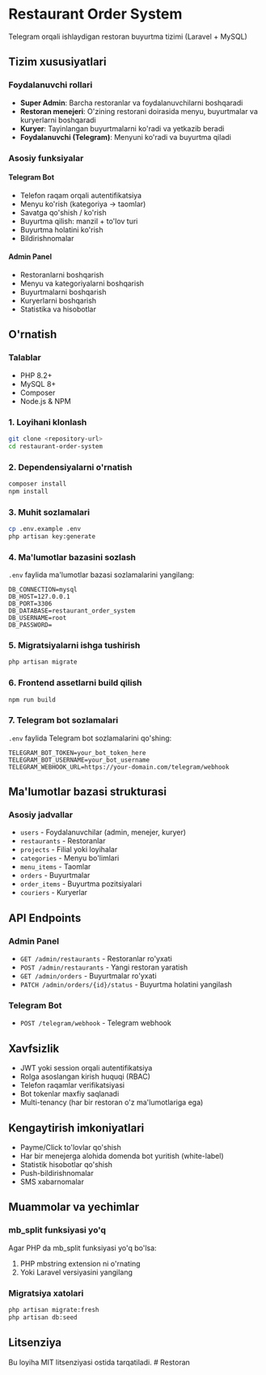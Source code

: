 # Restaurant Order System

Telegram orqali ishlaydigan restoran buyurtma tizimi (Laravel + MySQL)

## Tizim xususiyatlari

### Foydalanuvchi rollari
- **Super Admin**: Barcha restoranlar va foydalanuvchilarni boshqaradi
- **Restoran menejeri**: O'zining restorani doirasida menyu, buyurtmalar va kuryerlarni boshqaradi
- **Kuryer**: Tayinlangan buyurtmalarni ko'radi va yetkazib beradi
- **Foydalanuvchi (Telegram)**: Menyuni ko'radi va buyurtma qiladi

### Asosiy funksiyalar

#### Telegram Bot
- Telefon raqam orqali autentifikatsiya
- Menyu ko'rish (kategoriya -> taomlar)
- Savatga qo'shish / ko'rish
- Buyurtma qilish: manzil + to'lov turi
- Buyurtma holatini ko'rish
- Bildirishnomalar

#### Admin Panel
- Restoranlarni boshqarish
- Menyu va kategoriyalarni boshqarish
- Buyurtmalarni boshqarish
- Kuryerlarni boshqarish
- Statistika va hisobotlar

## O'rnatish

### Talablar
- PHP 8.2+
- MySQL 8+
- Composer
- Node.js & NPM

### 1. Loyihani klonlash
```bash
git clone <repository-url>
cd restaurant-order-system
```

### 2. Dependensiyalarni o'rnatish
```bash
composer install
npm install
```

### 3. Muhit sozlamalari
```bash
cp .env.example .env
php artisan key:generate
```

### 4. Ma'lumotlar bazasini sozlash
`.env` faylida ma'lumotlar bazasi sozlamalarini yangilang:
```env
DB_CONNECTION=mysql
DB_HOST=127.0.0.1
DB_PORT=3306
DB_DATABASE=restaurant_order_system
DB_USERNAME=root
DB_PASSWORD=
```

### 5. Migratsiyalarni ishga tushirish
```bash
php artisan migrate
```

### 6. Frontend assetlarni build qilish
```bash
npm run build
```

### 7. Telegram bot sozlamalari
`.env` faylida Telegram bot sozlamalarini qo'shing:
```env
TELEGRAM_BOT_TOKEN=your_bot_token_here
TELEGRAM_BOT_USERNAME=your_bot_username
TELEGRAM_WEBHOOK_URL=https://your-domain.com/telegram/webhook
```

## Ma'lumotlar bazasi strukturasi

### Asosiy jadvallar
- `users` - Foydalanuvchilar (admin, menejer, kuryer)
- `restaurants` - Restoranlar
- `projects` - Filial yoki loyihalar
- `categories` - Menyu bo'limlari
- `menu_items` - Taomlar
- `orders` - Buyurtmalar
- `order_items` - Buyurtma pozitsiyalari
- `couriers` - Kuryerlar

## API Endpoints

### Admin Panel
- `GET /admin/restaurants` - Restoranlar ro'yxati
- `POST /admin/restaurants` - Yangi restoran yaratish
- `GET /admin/orders` - Buyurtmalar ro'yxati
- `PATCH /admin/orders/{id}/status` - Buyurtma holatini yangilash

### Telegram Bot
- `POST /telegram/webhook` - Telegram webhook

## Xavfsizlik

- JWT yoki session orqali autentifikatsiya
- Rolga asoslangan kirish huquqi (RBAC)
- Telefon raqamlar verifikatsiyasi
- Bot tokenlar maxfiy saqlanadi
- Multi-tenancy (har bir restoran o'z ma'lumotlariga ega)

## Kengaytirish imkoniyatlari

- Payme/Click to'lovlar qo'shish
- Har bir menejerga alohida domenda bot yuritish (white-label)
- Statistik hisobotlar qo'shish
- Push-bildirishnomalar
- SMS xabarnomalar

## Muammolar va yechimlar

### mb_split funksiyasi yo'q
Agar PHP da mb_split funksiyasi yo'q bo'lsa:
1. PHP mbstring extension ni o'rnating
2. Yoki Laravel versiyasini yangilang

### Migratsiya xatolari
```bash
php artisan migrate:fresh
php artisan db:seed
```

## Litsenziya

Bu loyiha MIT litsenziyasi ostida tarqatiladi.
#   R e s t o r a n  
 